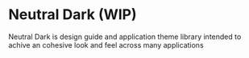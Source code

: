# Neutral Dark (WIP)
Neutral Dark is design guide and application theme library intended to achive an cohesive look and feel across many applications
